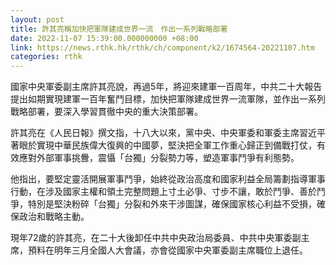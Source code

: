 ```yaml
---
layout: post
title: 許其亮稱加快把軍隊建成世界一流　作出一系列戰略部署
date: 2022-11-07 15:39:00.000000000 +08:00
link: https://news.rthk.hk/rthk/ch/component/k2/1674564-20221107.htm
categories: rthk
---
```


國家中央軍委副主席許其亮說，再過5年，將迎來建軍一百周年，中共二十大報告提出如期實現建軍一百年奮鬥目標，加快把軍隊建成世界一流軍隊，並作出一系列戰略部署，要深入學習貫徹中央的重大決策部署。

許其亮在《人民日報》撰文指，十八大以來，黨中央、中央軍委和軍委主席習近平著眼於實現中華民族偉大復興的中國夢，堅決把全軍工作重心歸正到備戰打仗，有效應對外部軍事挑釁，震懾「台獨」分裂勢力等，塑造軍事鬥爭有利態勢。

他指出，要堅定靈活開展軍事鬥爭，始終從政治高度和國家利益全局籌劃指導軍事行動，在涉及國家主權和領土完整問題上寸土必爭、寸步不讓，敢於鬥爭、善於鬥爭，特別是堅決粉碎「台獨」分裂和外來干涉圖謀，確保國家核心利益不受損，確保政治和戰略主動。

現年72歲的許其亮，在二十大後卸任中共中央政治局委員、中共中央軍委副主席，預料在明年三月全國人大會議，亦會從國家中央軍委副主席職位上退任。
